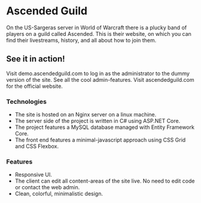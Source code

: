 # Ascended Guild

On the US-Sargeras server in World of Warcraft there is a plucky band of players on a guild called Ascended. This is their website, on which you can find their livestreams, history, and all about how to join them.

## See it in action!

Visit demo.ascendedguild.com to log in as the administrator to the dummy version of the site. See all the cool admin-features. Visit ascendedguild.com for the official website.

### Technologies

* The site is hosted on an Nginx server on a linux machine.
* The server side of the project is written in C# using ASP.NET Core.
* The project features a MySQL database managed with Entity Framework Core.
* The front end features a minimal-javascript approach using CSS Grid and CSS Flexbox.

### Features

* Responsive UI.
* The client can edit all content-areas of the site live. No need to edit code or contact the web admin.
* Clean, colorful, minimalistic design.
